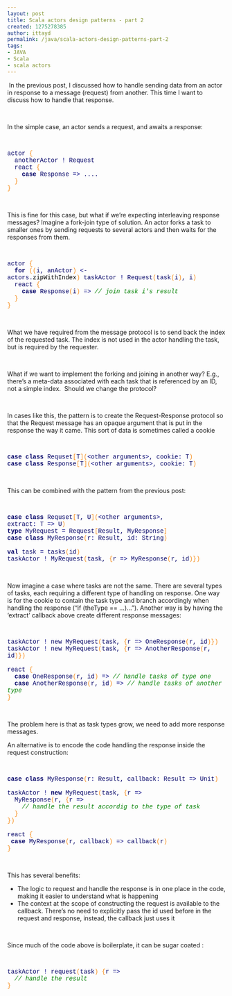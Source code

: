 ```yaml
---
layout: post
title: Scala actors design patterns - part 2
created: 1275278385
author: ittayd
permalink: /java/scala-actors-design-patterns-part-2
tags:
- JAVA
- Scala
- scala actors
---
```

<p>&nbsp;In the previous post, I discussed how to handle sending data from an actor in response to a message (request) from another. This time I want to discuss how to handle that response.</p>
<p>&nbsp;</p>
<p class="MsoNormal">In the simple case, an actor sends a request, and awaits a response:</p>
<p class="MsoNormal">&nbsp;</p>
<p class="MsoNormal"><span style="font-family:&quot;Courier New&quot;;
color:#000066">actor</span><span class="apple-converted-space"><span style="font-family:&quot;Courier New&quot;;color:#000066">&nbsp;</span></span><span style="font-family:&quot;Courier New&quot;;color:#F78811">{</span><span style="font-family:&quot;Courier New&quot;;color:#000066"><br />
&nbsp; anotherActor<span class="apple-converted-space">&nbsp;</span></span><span style="font-family:&quot;Courier New&quot;;color:navy">!</span><span class="apple-converted-space"><span style="font-family:&quot;Courier New&quot;;color:#000066">&nbsp;</span></span><span style="font-family:&quot;Courier New&quot;;color:#000066">Request</span><span style="font-family:&quot;Courier New&quot;;color:#000066"><br />
&nbsp; react<span class="apple-converted-space">&nbsp;</span></span><span style="font-family:&quot;Courier New&quot;;color:#F78811">{</span><span style="font-family:&quot;Courier New&quot;;color:#000066"><br />
&nbsp; &nbsp;<span class="apple-converted-space">&nbsp;</span><b>case</b><span class="apple-converted-space">&nbsp;</span>Response<span class="apple-converted-space">&nbsp;</span></span><span style="font-family:&quot;Courier New&quot;;color:navy">=&gt;</span><span class="apple-converted-space"><span style="font-family:&quot;Courier New&quot;;color:#000066">&nbsp;</span></span><span style="font-family:&quot;Courier New&quot;;color:#000066">....</span><span style="font-family:&quot;Courier New&quot;;color:#000066"><br />
&nbsp;<span class="apple-converted-space">&nbsp;</span></span><span style="font-family:&quot;Courier New&quot;;color:#F78811">}</span><span style="font-family:&quot;Courier New&quot;;color:#000066"><br />
</span><span style="font-family:&quot;Courier New&quot;;
color:#F78811">}<o:p></o:p></span></p>
<p class="MsoNormal">&nbsp;</p>
<p class="MsoNormal">This is fine for this case, but what if we&rsquo;re expecting interleaving response messages? Imagine a fork-join type of solution. An actor forks a task to smaller ones by sending requests to several actors and then waits for the responses from them.</p>
<p class="MsoNormal">&nbsp;</p>
<p class="MsoNormal"><span style="font-family:&quot;Courier New&quot;;
color:#000066">actor</span><span class="apple-converted-space"><span style="font-family:&quot;Courier New&quot;;color:#000066">&nbsp;</span></span><span style="font-family:&quot;Courier New&quot;;color:#F78811">{</span><span style="font-family:&quot;Courier New&quot;;color:#000066"><br />
&nbsp;<span class="apple-converted-space">&nbsp;</span><b>for</b><span class="apple-converted-space">&nbsp;</span></span><span style="font-family:&quot;Courier New&quot;;color:#F78811">((</span><span style="font-family:&quot;Courier New&quot;;color:#000066">i, anActor</span><span style="font-family:
&quot;Courier New&quot;;color:#F78811">)</span><span class="apple-converted-space"><span style="font-family:&quot;Courier New&quot;;color:#000066">&nbsp;</span></span><span style="font-family:&quot;Courier New&quot;;color:navy">&lt;</span><span style="font-family:&quot;Courier New&quot;;color:#000066">- actors.</span><span style="font-family:
&quot;Courier New&quot;;color:black">zipWithIndex</span><span style="font-family:&quot;Courier New&quot;;color:#F78811">)</span><span class="apple-converted-space"><span style="font-family:&quot;Courier New&quot;;color:#000066">&nbsp;</span></span><span style="font-family:&quot;Courier New&quot;;color:#000066">taskActor</span><span class="apple-converted-space"><span style="font-family:&quot;Courier New&quot;;color:#000066">&nbsp;</span></span><span style="font-family:&quot;Courier New&quot;;color:navy">!</span><span class="apple-converted-space"><span style="font-family:&quot;Courier New&quot;;color:#000066">&nbsp;</span></span><span style="font-family:&quot;Courier New&quot;;color:#000066">Request</span><span style="font-family:&quot;Courier New&quot;;color:#F78811">(</span><span style="font-family:&quot;Courier New&quot;;color:#000066">task</span><span style="font-family:&quot;Courier New&quot;;color:#F78811">(</span><span style="font-family:&quot;Courier New&quot;;color:#000066">i</span><span style="font-family:&quot;Courier New&quot;;color:#F78811">)</span><span style="font-family:&quot;Courier New&quot;;color:#000066">, i</span><span style="font-family:&quot;Courier New&quot;;
color:#F78811">)</span><span style="font-family:&quot;Courier New&quot;;
color:#000066"><br />
&nbsp; react<span class="apple-converted-space">&nbsp;</span></span><span style="font-family:&quot;Courier New&quot;;color:#F78811">{</span><span style="font-family:&quot;Courier New&quot;;color:#000066"><br />
&nbsp; &nbsp;<span class="apple-converted-space">&nbsp;</span><b>case</b><span class="apple-converted-space">&nbsp;</span>Response</span><span style="font-family:&quot;Courier New&quot;;color:#F78811">(</span><span style="font-family:&quot;Courier New&quot;;color:#000066">i</span><span style="font-family:&quot;Courier New&quot;;color:#F78811">)</span><span class="apple-converted-space"><span style="font-family:&quot;Courier New&quot;;color:#000066">&nbsp;</span></span><span style="font-family:&quot;Courier New&quot;;color:navy">=&gt;</span><span class="apple-converted-space"><span style="font-family:&quot;Courier New&quot;;color:#000066">&nbsp;</span></span><i><span style="font-family:&quot;Courier New&quot;;color:green">// join task i's result</span></i><span style="font-family:&quot;Courier New&quot;;
color:#000066"><br />
&nbsp;<span class="apple-converted-space">&nbsp;</span></span><span style="font-family:&quot;Courier New&quot;;color:#F78811">}</span><span style="font-family:&quot;Courier New&quot;;color:#000066"><br />
</span><span style="font-family:&quot;Courier New&quot;;
color:#F78811">}<o:p></o:p></span></p>
<p class="MsoNormal">&nbsp;</p>
<p class="MsoNormal">What we have required from the message protocol is to send back the index of the requested task. The index is not used in the actor handling the task, but is required by the requester.</p>
<p class="MsoNormal">&nbsp;</p>
<p class="MsoNormal">What if we want to implement the forking and joining in another way? E.g., there&rsquo;s a meta-data associated with each task that is referenced by an ID, not a simple index.<span style="mso-spacerun:yes">&nbsp; </span>Should we change the protocol?</p>
<p class="MsoNormal">&nbsp;</p>
<p class="MsoNormal">In cases like this, the pattern is to create the Request-Response protocol so that the Request message has an opaque argument that is put in the response the way it came. This sort of data is sometimes called a cookie</p>
<p class="MsoNormal">&nbsp;</p>
<p class="MsoNormal"><b><span style="font-family:
&quot;Courier New&quot;;color:#000066">case</span></b><span class="apple-converted-space"><span style="font-family:&quot;Courier New&quot;;color:#000066">&nbsp;</span></span><b><span style="font-family:&quot;Courier New&quot;;color:#000066">class</span></b><span class="apple-converted-space"><span style="font-family:&quot;Courier New&quot;;color:#000066">&nbsp;</span></span><span style="font-family:&quot;Courier New&quot;;color:#000066">Requset</span><span style="font-family:&quot;Courier New&quot;;color:#F78811">[</span><span style="font-family:&quot;Courier New&quot;;color:#000066">T</span><span style="font-family:&quot;Courier New&quot;;color:#F78811">](</span><span style="font-family:&quot;Courier New&quot;;color:navy">&lt;</span><span style="font-family:&quot;Courier New&quot;;color:#000066">other arguments</span><span style="font-family:
&quot;Courier New&quot;;color:navy">&gt;</span><span style="font-family:&quot;Courier New&quot;;color:#000066">, cookie</span><span style="font-family:&quot;Courier New&quot;;color:navy">:</span><span class="apple-converted-space"><span style="font-family:&quot;Courier New&quot;;color:#000066">&nbsp;</span></span><span style="font-family:&quot;Courier New&quot;;color:#000066">T</span><span style="font-family:&quot;Courier New&quot;;color:#F78811">)</span><span style="font-family:&quot;Courier New&quot;;color:#000066"><br />
<b>case</b><span class="apple-converted-space">&nbsp;</span><b>class</b><span class="apple-converted-space">&nbsp;</span>Response</span><span style="font-family:&quot;Courier New&quot;;color:#F78811">[</span><span style="font-family:&quot;Courier New&quot;;color:#000066">T</span><span style="font-family:&quot;Courier New&quot;;color:#F78811">](</span><span style="font-family:&quot;Courier New&quot;;color:navy">&lt;</span><span style="font-family:&quot;Courier New&quot;;color:#000066">other arguments</span><span style="font-family:
&quot;Courier New&quot;;color:navy">&gt;</span><span style="font-family:&quot;Courier New&quot;;color:#000066">, cookie</span><span style="font-family:&quot;Courier New&quot;;color:navy">:</span><span class="apple-converted-space"><span style="font-family:&quot;Courier New&quot;;color:#000066">&nbsp;</span></span><span style="font-family:&quot;Courier New&quot;;color:#000066">T</span><span style="font-family:&quot;Courier New&quot;;color:#F78811">)<o:p></o:p></span></p>
<p class="MsoNormal">&nbsp;</p>
<p class="MsoNormal">This can be combined with the pattern from the previous post:</p>
<p class="MsoNormal">&nbsp;</p>
<p class="MsoNormal"><b><span style="font-family:
&quot;Courier New&quot;;color:#000066">case</span></b><span class="apple-converted-space"><span style="font-family:&quot;Courier New&quot;;color:#000066">&nbsp;</span></span><b><span style="font-family:&quot;Courier New&quot;;color:#000066">class</span></b><span class="apple-converted-space"><span style="font-family:&quot;Courier New&quot;;color:#000066">&nbsp;</span></span><span style="font-family:&quot;Courier New&quot;;color:#000066">Requset</span><span style="font-family:&quot;Courier New&quot;;color:#F78811">[</span><span style="font-family:&quot;Courier New&quot;;color:#000066">T, U</span><span style="font-family:&quot;Courier New&quot;;
color:#F78811">](</span><span style="font-family:&quot;Courier New&quot;;color:navy">&lt;</span><span style="font-family:&quot;Courier New&quot;;color:#000066">other arguments</span><span style="font-family:
&quot;Courier New&quot;;color:navy">&gt;</span><span style="font-family:&quot;Courier New&quot;;color:#000066">, extract</span><span style="font-family:&quot;Courier New&quot;;color:navy">:</span><span class="apple-converted-space"><span style="font-family:&quot;Courier New&quot;;color:#000066">&nbsp;</span></span><span style="font-family:&quot;Courier New&quot;;color:#000066">T</span><span class="apple-converted-space"><span style="font-family:&quot;Courier New&quot;;color:#000066">&nbsp;</span></span><span style="font-family:&quot;Courier New&quot;;color:navy">=&gt;</span><span class="apple-converted-space"><span style="font-family:&quot;Courier New&quot;;color:#000066">&nbsp;</span></span><span style="font-family:&quot;Courier New&quot;;color:#000066">U</span><span style="font-family:&quot;Courier New&quot;;color:#F78811">)</span><span style="font-family:&quot;Courier New&quot;;color:#000066"><br />
<b>type</b><span class="apple-converted-space">&nbsp;</span>MyRequest<span class="apple-converted-space">&nbsp;</span></span><span style="font-family:&quot;Courier New&quot;;color:navy">=</span><span class="apple-converted-space"><span style="font-family:&quot;Courier New&quot;;color:#000066">&nbsp;</span></span><span style="font-family:&quot;Courier New&quot;;color:#000066">Request</span><span style="font-family:&quot;Courier New&quot;;color:#F78811">[</span><span style="font-family:&quot;Courier New&quot;;color:#000066">Result, MyResponse</span><span style="font-family:
&quot;Courier New&quot;;color:#F78811">]</span><span style="font-family:&quot;Courier New&quot;;
color:#000066"><br />
<b>case</b><span class="apple-converted-space">&nbsp;</span><b>class</b><span class="apple-converted-space">&nbsp;</span>MyResponse</span><span style="font-family:&quot;Courier New&quot;;color:#F78811">(</span><span style="font-family:&quot;Courier New&quot;;color:#000066">r</span><span style="font-family:&quot;Courier New&quot;;color:navy">:</span><span class="apple-converted-space"><span style="font-family:&quot;Courier New&quot;;color:#000066">&nbsp;</span></span><span style="font-family:&quot;Courier New&quot;;color:#000066">Result, id</span><span style="font-family:&quot;Courier New&quot;;
color:navy">:</span><span class="apple-converted-space"><span style="font-family:&quot;Courier New&quot;;color:#000066">&nbsp;</span></span><span style="font-family:&quot;Courier New&quot;;color:#000066">String</span><span style="font-family:&quot;Courier New&quot;;color:#F78811">)</span><span style="font-family:&quot;Courier New&quot;;color:#000066"><br />
<br />
<b>val</b><span class="apple-converted-space">&nbsp;</span>task<span class="apple-converted-space">&nbsp;</span></span><span style="font-family:&quot;Courier New&quot;;color:navy">=</span><span class="apple-converted-space"><span style="font-family:&quot;Courier New&quot;;color:#000066">&nbsp;</span></span><span style="font-family:&quot;Courier New&quot;;color:#000066">tasks</span><span style="font-family:&quot;Courier New&quot;;color:#F78811">(</span><span style="font-family:&quot;Courier New&quot;;color:#000066">id</span><span style="font-family:&quot;Courier New&quot;;color:#F78811">)</span><span style="font-family:&quot;Courier New&quot;;color:#000066"><br />
taskActor<span class="apple-converted-space">&nbsp;</span></span><span style="font-family:&quot;Courier New&quot;;color:navy">!</span><span class="apple-converted-space"><span style="font-family:&quot;Courier New&quot;;color:#000066">&nbsp;</span></span><span style="font-family:&quot;Courier New&quot;;color:#000066">MyRequest</span><span style="font-family:&quot;Courier New&quot;;color:#F78811">(</span><span style="font-family:&quot;Courier New&quot;;color:#000066">task,</span><span class="apple-converted-space"><span style="font-family:&quot;Courier New&quot;;color:#000066">&nbsp;</span></span><span style="font-family:&quot;Courier New&quot;;color:#F78811">{</span><span style="font-family:&quot;Courier New&quot;;color:#000066">r</span><span class="apple-converted-space"><span style="font-family:&quot;Courier New&quot;;color:#000066">&nbsp;</span></span><span style="font-family:&quot;Courier New&quot;;color:navy">=&gt;</span><span class="apple-converted-space"><span style="font-family:&quot;Courier New&quot;;color:#000066">&nbsp;</span></span><span style="font-family:&quot;Courier New&quot;;color:#000066">MyResponse</span><span style="font-family:&quot;Courier New&quot;;color:#F78811">(</span><span style="font-family:&quot;Courier New&quot;;color:#000066">r, id</span><span style="font-family:&quot;Courier New&quot;;
color:#F78811">)})<o:p></o:p></span></p>
<p class="MsoNormal">&nbsp;</p>
<p class="MsoNormal">Now imagine a case where tasks are not the same. There are several types of tasks, each requiring a different type of handling on response. One way is for the cookie to contain the task type and branch accordingly when handling the response (&ldquo;if (theType == &hellip;)&hellip;&rdquo;). Another way is by having the &lsquo;extract&rsquo; callback above create different response messages:</p>
<p class="MsoNormal">&nbsp;</p>
<p class="MsoNormal"><span style="font-family:&quot;Courier New&quot;;
color:#000066">taskActor</span><span class="apple-converted-space"><span style="font-family:&quot;Courier New&quot;;color:#000066">&nbsp;</span></span><span style="font-family:&quot;Courier New&quot;;color:navy">!</span><span class="apple-converted-space"><span style="font-family:&quot;Courier New&quot;;color:#000066">&nbsp;new </span></span><span style="font-family:&quot;Courier New&quot;;
color:#000066">MyRequest</span><span style="font-family:&quot;Courier New&quot;;color:#F78811">(</span><span style="font-family:&quot;Courier New&quot;;color:#000066">task,</span><span class="apple-converted-space"><span style="font-family:&quot;Courier New&quot;;color:#000066">&nbsp;</span></span><span style="font-family:&quot;Courier New&quot;;color:#F78811">{</span><span style="font-family:&quot;Courier New&quot;;color:#000066">r</span><span class="apple-converted-space"><span style="font-family:&quot;Courier New&quot;;color:#000066">&nbsp;</span></span><span style="font-family:&quot;Courier New&quot;;color:navy">=&gt;</span><span class="apple-converted-space"><span style="font-family:&quot;Courier New&quot;;color:#000066">&nbsp;</span></span><span style="font-family:&quot;Courier New&quot;;color:#000066">OneResponse</span><span style="font-family:&quot;Courier New&quot;;color:#F78811">(</span><span style="font-family:&quot;Courier New&quot;;color:#000066">r, id</span><span style="font-family:&quot;Courier New&quot;;
color:#F78811">)})</span><span style="font-family:&quot;Courier New&quot;;
color:#000066"><br />
taskActor<span class="apple-converted-space">&nbsp;</span></span><span style="font-family:&quot;Courier New&quot;;color:navy">!</span><span class="apple-converted-space"><span style="font-family:&quot;Courier New&quot;;color:#000066">&nbsp;new </span></span><span style="font-family:&quot;Courier New&quot;;
color:#000066">MyRequest</span><span style="font-family:&quot;Courier New&quot;;color:#F78811">(</span><span style="font-family:&quot;Courier New&quot;;color:#000066">task,</span><span class="apple-converted-space"><span style="font-family:&quot;Courier New&quot;;color:#000066">&nbsp;</span></span><span style="font-family:&quot;Courier New&quot;;color:#F78811">{</span><span style="font-family:&quot;Courier New&quot;;color:#000066">r</span><span class="apple-converted-space"><span style="font-family:&quot;Courier New&quot;;color:#000066">&nbsp;</span></span><span style="font-family:&quot;Courier New&quot;;color:navy">=&gt;</span><span class="apple-converted-space"><span style="font-family:&quot;Courier New&quot;;color:#000066">&nbsp;</span></span><span style="font-family:&quot;Courier New&quot;;color:#000066">AnotherResponse</span><span style="font-family:&quot;Courier New&quot;;color:#F78811">(</span><span style="font-family:&quot;Courier New&quot;;color:#000066">r, id</span><span style="font-family:&quot;Courier New&quot;;
color:#F78811">)})</span><span style="font-family:&quot;Courier New&quot;;
color:#000066"><br />
<br />
react<span class="apple-converted-space">&nbsp;</span></span><span style="font-family:&quot;Courier New&quot;;color:#F78811">{</span><span style="font-family:&quot;Courier New&quot;;color:#000066"><br />
&nbsp;<span class="apple-converted-space">&nbsp;</span><b>case</b><span class="apple-converted-space">&nbsp;</span>OneResponse</span><span style="font-family:&quot;Courier New&quot;;color:#F78811">(</span><span style="font-family:&quot;Courier New&quot;;color:#000066">r, id</span><span style="font-family:&quot;Courier New&quot;;
color:#F78811">)</span><span class="apple-converted-space"><span style="font-family:&quot;Courier New&quot;;color:#000066">&nbsp;</span></span><span style="font-family:&quot;Courier New&quot;;color:navy">=&gt;</span><span class="apple-converted-space"><span style="font-family:&quot;Courier New&quot;;color:#000066">&nbsp;</span></span><i><span style="font-family:&quot;Courier New&quot;;color:green">// handle tasks of type one</span></i><span style="font-family:&quot;Courier New&quot;;
color:#000066"><br />
&nbsp;<span class="apple-converted-space">&nbsp;</span><b>case</b><span class="apple-converted-space">&nbsp;</span>AnotherResponse</span><span style="font-family:&quot;Courier New&quot;;color:#F78811">(</span><span style="font-family:&quot;Courier New&quot;;color:#000066">r, id</span><span style="font-family:&quot;Courier New&quot;;
color:#F78811">)</span><span class="apple-converted-space"><span style="font-family:&quot;Courier New&quot;;color:#000066">&nbsp;</span></span><span style="font-family:&quot;Courier New&quot;;color:navy">=&gt;</span><span class="apple-converted-space"><span style="font-family:&quot;Courier New&quot;;color:#000066">&nbsp;</span></span><i><span style="font-family:&quot;Courier New&quot;;color:green">// handle tasks of another type</span></i><span style="font-family:&quot;Courier New&quot;;
color:#000066"><br />
</span><span style="font-family:&quot;Courier New&quot;;
color:#F78811">}<o:p></o:p></span></p>
<p class="MsoNormal">&nbsp;</p>
<p class="MsoNormal">The problem here is that as task types grow, we need to add more response messages. <span style="mso-spacerun:yes">&nbsp;</span></p>
<p class="MsoNormal">An alternative is to encode the code handling the response inside the request construction:</p>
<p class="MsoNormal">&nbsp;</p>
<p class="MsoNormal"><b><span style="font-family:
&quot;Courier New&quot;;color:#000066">case</span></b><span class="apple-converted-space"><span style="font-family:&quot;Courier New&quot;;color:#000066">&nbsp;</span></span><b><span style="font-family:&quot;Courier New&quot;;color:#000066">class</span></b><span class="apple-converted-space"><span style="font-family:&quot;Courier New&quot;;color:#000066">&nbsp;</span></span><span style="font-family:&quot;Courier New&quot;;color:#000066">MyResponse</span><span style="font-family:&quot;Courier New&quot;;color:#F78811">(</span><span style="font-family:&quot;Courier New&quot;;color:#000066">r</span><span style="font-family:&quot;Courier New&quot;;color:navy">:</span><span class="apple-converted-space"><span style="font-family:&quot;Courier New&quot;;color:#000066">&nbsp;</span></span><span style="font-family:&quot;Courier New&quot;;color:#000066">Result, callback</span><span style="font-family:
&quot;Courier New&quot;;color:navy">:</span><span class="apple-converted-space"><span style="font-family:&quot;Courier New&quot;;color:#000066">&nbsp;</span></span><span style="font-family:&quot;Courier New&quot;;color:#000066">Result</span><span class="apple-converted-space"><span style="font-family:&quot;Courier New&quot;;color:#000066">&nbsp;</span></span><span style="font-family:&quot;Courier New&quot;;color:navy">=&gt;</span><span class="apple-converted-space"><span style="font-family:&quot;Courier New&quot;;color:#000066">&nbsp;</span></span><span style="font-family:&quot;Courier New&quot;;color:#000066">Unit</span><span style="font-family:&quot;Courier New&quot;;color:#F78811">)</span><span style="font-family:&quot;Courier New&quot;;color:#000066"><br />
<br />
taskActor<span class="apple-converted-space">&nbsp;</span></span><span style="font-family:&quot;Courier New&quot;;color:navy">!</span><span class="apple-converted-space"><span style="font-family:&quot;Courier New&quot;;color:#000066">&nbsp;</span></span><b><span style="font-family:&quot;Courier New&quot;;color:#000066">new</span></b><span class="apple-converted-space"><span style="font-family:&quot;Courier New&quot;;color:#000066">&nbsp;</span></span><span style="font-family:&quot;Courier New&quot;;color:#000066">MyRequest</span><span style="font-family:&quot;Courier New&quot;;color:#F78811">(</span><span style="font-family:&quot;Courier New&quot;;color:#000066">task,</span><span class="apple-converted-space"><span style="font-family:&quot;Courier New&quot;;color:#000066">&nbsp;</span></span><span style="font-family:&quot;Courier New&quot;;color:#F78811">{</span><span style="font-family:&quot;Courier New&quot;;color:#000066">r</span><span class="apple-converted-space"><span style="font-family:&quot;Courier New&quot;;color:#000066">&nbsp;</span></span><span style="font-family:&quot;Courier New&quot;;color:navy">=&gt;</span><span class="apple-converted-space"><span style="font-family:&quot;Courier New&quot;;color:#000066">&nbsp;</span></span><span style="font-family:&quot;Courier New&quot;;color:#000066"><br />
&nbsp; MyResponse</span><span style="font-family:&quot;Courier New&quot;;color:#F78811">(</span><span style="font-family:&quot;Courier New&quot;;color:#000066">r,</span><span class="apple-converted-space"><span style="font-family:&quot;Courier New&quot;;color:#000066">&nbsp;</span></span><span style="font-family:&quot;Courier New&quot;;color:#F78811">{</span><span style="font-family:&quot;Courier New&quot;;color:#000066">r</span><span class="apple-converted-space"><span style="font-family:&quot;Courier New&quot;;color:#000066">&nbsp;</span></span><span style="font-family:&quot;Courier New&quot;;color:navy">=&gt;</span><span class="apple-converted-space"><span style="font-family:&quot;Courier New&quot;;color:#000066">&nbsp;</span></span><span style="font-family:&quot;Courier New&quot;;color:#000066"><br />
&nbsp; &nbsp;<span class="apple-converted-space">&nbsp;</span></span><i><span style="font-family:&quot;Courier New&quot;;color:green">// handle the result accordig to the type of task</span></i><span style="font-family:&quot;Courier New&quot;;
color:#000066"><br />
&nbsp;<span class="apple-converted-space">&nbsp;</span></span><span style="font-family:&quot;Courier New&quot;;color:#F78811">}</span><span style="font-family:&quot;Courier New&quot;;color:#000066"><br />
</span><span style="font-family:&quot;Courier New&quot;;
color:#F78811">})</span><span style="font-family:&quot;Courier New&quot;;
color:#000066"><br />
<br />
react<span class="apple-converted-space">&nbsp;</span></span><span style="font-family:&quot;Courier New&quot;;color:#F78811">{</span><span style="font-family:&quot;Courier New&quot;;color:#000066"><br />
&nbsp;<b>case</b><span class="apple-converted-space">&nbsp;</span>MyResponse</span><span style="font-family:&quot;Courier New&quot;;color:#F78811">(</span><span style="font-family:&quot;Courier New&quot;;color:#000066">r, callback</span><span style="font-family:
&quot;Courier New&quot;;color:#F78811">)</span><span class="apple-converted-space"><span style="font-family:&quot;Courier New&quot;;color:#000066">&nbsp;</span></span><span style="font-family:&quot;Courier New&quot;;color:navy">=&gt;</span><span class="apple-converted-space"><span style="font-family:&quot;Courier New&quot;;color:#000066">&nbsp;</span></span><span style="font-family:&quot;Courier New&quot;;color:#000066">callback</span><span style="font-family:&quot;Courier New&quot;;color:#F78811">(</span><span style="font-family:&quot;Courier New&quot;;color:#000066">r</span><span style="font-family:&quot;Courier New&quot;;color:#F78811">)</span><span style="font-family:&quot;Courier New&quot;;color:#000066"><br />
</span><span style="font-family:&quot;Courier New&quot;;
color:#F78811">}</span></p>
<p class="MsoNormal">&nbsp;</p>
<p class="MsoNormal">This has several benefits:</p>
<ul style="margin-top:0cm" type="disc">
    <li class="MsoNormal" style="mso-list:l0 level1 lfo1">The logic to request and      handle the response is in one place in the code, making it easier to      understand what is happening</li>
    <li class="MsoNormal" style="mso-list:l0 level1 lfo1">The context at the scope      of constructing the request is available to the callback. There&rsquo;s no need      to explicitly pass the id used before in the request and response,      instead, the callback just uses it</li>
</ul>
<p class="MsoNormal">&nbsp;</p>
<p class="MsoNormal">Since much of the code above is boilerplate, it can be sugar coated :</p>
<p class="MsoNormal">&nbsp;</p>
<p class="MsoNormal"><span style="font-family:&quot;Courier New&quot;;
color:#000066">taskActor</span><span class="apple-converted-space"><span style="font-family:&quot;Courier New&quot;;color:#000066">&nbsp;</span></span><span style="font-family:&quot;Courier New&quot;;color:navy">!</span><span class="apple-converted-space"><span style="font-family:&quot;Courier New&quot;;color:#000066">&nbsp;</span></span><span style="font-family:&quot;Courier New&quot;;color:#000066">request</span><span style="font-family:&quot;Courier New&quot;;color:#F78811">(</span><span style="font-family:&quot;Courier New&quot;;color:#000066">task</span><span style="font-family:&quot;Courier New&quot;;color:#F78811">)</span><span class="apple-converted-space"><span style="font-family:&quot;Courier New&quot;;color:#000066">&nbsp;</span></span><span style="font-family:&quot;Courier New&quot;;color:#F78811">{</span><span style="font-family:&quot;Courier New&quot;;color:#000066">r</span><span class="apple-converted-space"><span style="font-family:&quot;Courier New&quot;;color:#000066">&nbsp;</span></span><span style="font-family:&quot;Courier New&quot;;color:navy">=&gt;</span><span style="font-family:&quot;Courier New&quot;;color:#000066"><br />
&nbsp;<span class="apple-converted-space">&nbsp;</span></span><i><span style="font-family:&quot;Courier New&quot;;color:green">// handle the result</span></i><span style="font-family:&quot;Courier New&quot;;
color:#000066"><br />
</span><span style="font-family:&quot;Courier New&quot;;
color:#F78811">}</span><span style="font-family:&quot;Courier New&quot;;
color:#000066"><br />
&nbsp;</span><br style="mso-special-character:
line-break" />
<br style="mso-special-character:line-break" />
<span lang="HE" dir="RTL" style="font-family:&quot;Arial&quot;,&quot;sans-serif&quot;;
mso-ascii-font-family:Calibri;mso-hansi-font-family:Calibri"><o:p></o:p></span></p>
<p>&nbsp;</p>
